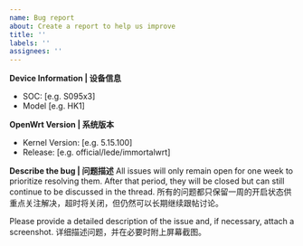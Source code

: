 ```yaml
---
name: Bug report
about: Create a report to help us improve
title: ''
labels: ''
assignees: ''
---
```


**Device Information | 设备信息**
 - SOC: [e.g. S095x3]
 - Model [e.g. HK1]

**OpenWrt Version | 系统版本**
 - Kernel Version: [e.g. 5.15.100]
 - Release: [e.g. official/lede/immortalwrt]

**Describe the bug | 问题描述**
All issues will only remain open for one week to prioritize resolving them.
After that period, they will be closed but can still continue to be discussed in the thread.
所有的问题都只保留一周的开启状态供重点关注解决，超时将关闭，但仍然可以长期继续跟帖讨论。

Please provide a detailed description of the issue and, if necessary, attach a screenshot.
详细描述问题，并在必要时附上屏幕截图。



